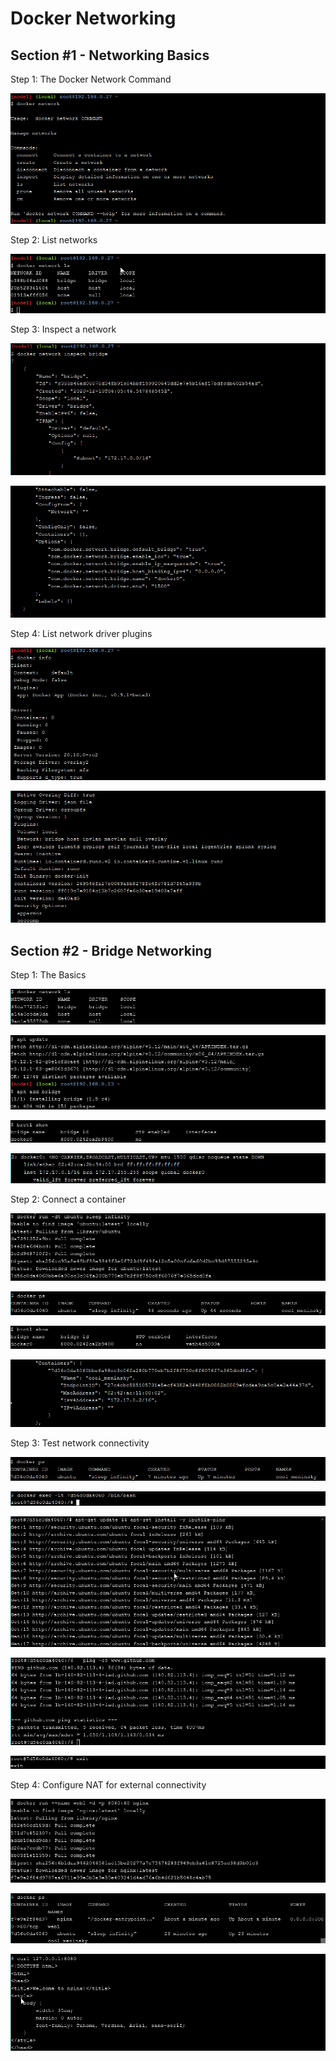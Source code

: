 # Docker Networking

## Section #1 - Networking Basics

Step 1: The Docker Network Command


![Gambar 1](./docnet01.png)


Step 2: List networks


![Gambar 1](./docnet02.png)


Step 3: Inspect a network


![Gambar 1](./docnet03.png)

![Gambar 1](./docnet03.1.png)



Step 4: List network driver plugins


![Gambar 1](./docnet04.png)

![Gambar 1](./docnet04.1.png)


## Section #2 - Bridge Networking

Step 1: The Basics

![Gambar 1](./docnet-step2-01.png)


![Gambar 1](./docnet-step2-01.1.png)


![Gambar 1](./docnet-step2-01.2.png)


![Gambar 1](./docnet-step2-01.3.png)

Step 2: Connect a container

![Gambar 1](./docnet-step2-02.png)

![Gambar 1](./docnet-step2-02.1.png)

![Gambar 1](./docnet-step2-02.2.png)

![Gambar 1](./docnet-step2-02.3.png)



Step 3: Test network connectivity

![Gambar 1](./docnet-step2-03.png)

![Gambar 1](./docnet-step2-03.1.png)

![Gambar 1](./docnet-step2-03.2.png)

![Gambar 1](./docnet-step2-03.3.png)

![Gambar 1](./docnet-step2-03.4.png)




Step 4: Configure NAT for external connectivity

![Gambar 1](./docnet-step2-04.png)

![Gambar 1](./docnet-step2-04.1.png)

![Gambar 1](./docnet-step2-04.2.png)

